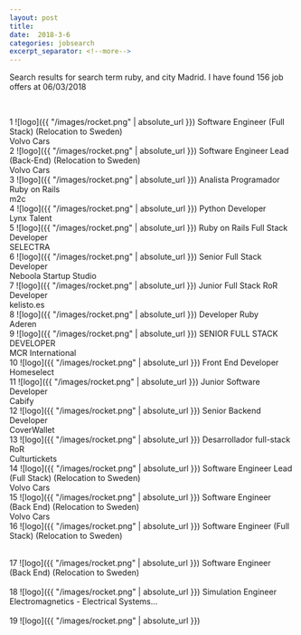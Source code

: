 ```yaml
---
layout: post
title:  
date:  2018-3-6 
categories: jobsearch 
excerpt_separator: <!--more-->
---
```

 Search results for search term ruby, and city Madrid. I have found  156 job offers at 06/03/2018
<!--more-->

<br>

1
![logo]({{ "/images/rocket.png" | absolute_url }})
Software Engineer (Full Stack) (Relocation to Sweden)
<br>
Volvo Cars
<br>
2
![logo]({{ "/images/rocket.png" | absolute_url }})
Software Engineer Lead (Back-End) (Relocation to Sweden)
<br>
Volvo Cars
<br>
3
![logo]({{ "/images/rocket.png" | absolute_url }})
Analista Programador Ruby on Rails
<br>
m2c
<br>
4
![logo]({{ "/images/rocket.png" | absolute_url }})
Python Developer
<br>
Lynx Talent
<br>
5
![logo]({{ "/images/rocket.png" | absolute_url }})
Ruby on Rails Full Stack Developer
<br>
SELECTRA
<br>
6
![logo]({{ "/images/rocket.png" | absolute_url }})
Senior Full Stack Developer
<br>
Neboola Startup Studio
<br>
7
![logo]({{ "/images/rocket.png" | absolute_url }})
Junior Full Stack RoR Developer
<br>
kelisto.es
<br>
8
![logo]({{ "/images/rocket.png" | absolute_url }})
Developer Ruby
<br>
Aderen
<br>
9
![logo]({{ "/images/rocket.png" | absolute_url }})
SENIOR FULL STACK DEVELOPER
<br>
MCR International
<br>
10
![logo]({{ "/images/rocket.png" | absolute_url }})
Front End Developer
<br>
Homeselect
<br>
11
![logo]({{ "/images/rocket.png" | absolute_url }})
Junior Software Developer
<br>
Cabify
<br>
12
![logo]({{ "/images/rocket.png" | absolute_url }})
Senior Backend Developer
<br>
CoverWallet
<br>
13
![logo]({{ "/images/rocket.png" | absolute_url }})
Desarrollador full-stack RoR
<br>
Culturtickets
<br>
14
![logo]({{ "/images/rocket.png" | absolute_url }})
Software Engineer Lead (Full Stack) (Relocation to Sweden)
<br>
Volvo Cars
<br>
15
![logo]({{ "/images/rocket.png" | absolute_url }})
Software Engineer (Back End) (Relocation to Sweden)
<br>
Volvo Cars
<br>
16
![logo]({{ "/images/rocket.png" | absolute_url }})
Software Engineer (Full Stack) (Relocation to Sweden)
<br>

<br>
17
![logo]({{ "/images/rocket.png" | absolute_url }})
Software Engineer (Back End) (Relocation to Sweden)
<br>

<br>
18
![logo]({{ "/images/rocket.png" | absolute_url }})
Simulation Engineer Electromagnetics - Electrical Systems...
<br>

<br>
19
![logo]({{ "/images/rocket.png" | absolute_url }})

<br>

